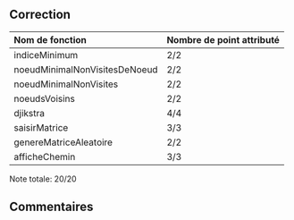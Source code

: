 ## Correction

|**Nom de fonction**|**Nombre de point attributé**|
| :- | :- |
|indiceMinimum|2/2|
|noeudMinimalNonVisitesDeNoeud|2/2|
|noeudMinimalNonVisites|2/2|
|noeudsVoisins|2/2|
|djikstra|4/4|
|saisirMatrice|3/3|
|genereMatriceAleatoire|2/2|
|afficheChemin|3/3|


Note totale: 20/20

## Commentaires


